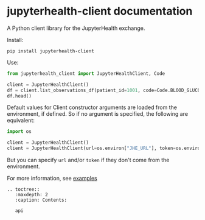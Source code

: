 # jupyterhealth-client documentation

A Python client library for the JupyterHealth exchange.

Install:

```
pip install jupyterhealth-client
```

Use:

```python
from jupyterhealth_client import JupyterHealthClient, Code

client = JupyterHealthClient()
df = client.list_observations_df(patient_id=1001, code=Code.BLOOD_GLUCOSE)
df.head()
```

Default values for Client constructor arguments are loaded from the environment, if defined.
So if no argument is specified, the following are equivalent:

```python
import os

client = JupyterHealthClient()
client = JupyterHealthClient(url=os.environ["JHE_URL"], token=os.environ["JHE_TOKEN"])
```

But you can specify `url` and/or `token` if they don't come from the environment.

For more information, see [examples](https://jupyterhealth.org/software-documentation/)

```{eval-rst}
.. toctree::
   :maxdepth: 2
   :caption: Contents:

   api
```
